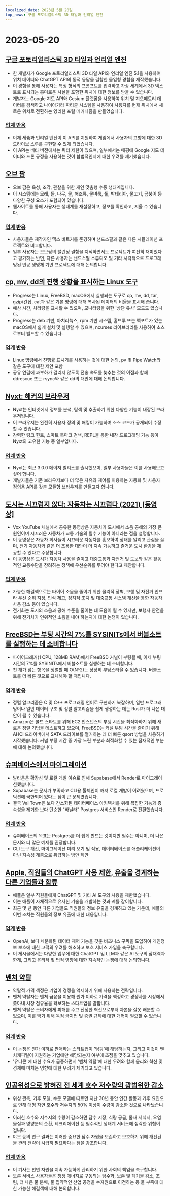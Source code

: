 ```yaml
---
localized_date: 2023년 5월 20일
top_news: 구글 포토리얼리스틱 3D 타일과 언리얼 엔진
---
```


# 2023-05-20

## [구글 포토리얼리스틱 3D 타일과 언리얼 엔진](https://nilsbakker.nl/portfolio/3d-tiles/)

- 한 개발자가 Google 포토리얼리스틱 3D 타일 API와 언리얼 엔진 5.1을 사용하여 위치 데이터와 ChatGPT API의 동적 응답을 결합한 몰입형 경험을 제작했습니다.
- 이 경험을 통해 사용자는 특정 형식의 프롬프트를 입력하고 가상 세계에서 3D 텍스트로 표시되는 흥미로운 사실을 포함한 위치에 대한 정보를 받을 수 있습니다.
- 개발자는 Google 지도 API와 Cesium 플랫폼을 사용하여 위치 및 지오메트리 데이터를 검색하고 나이아가라 파티클 시스템을 사용하여 사용자를 현재 위치에서 새로운 위치로 전환하는 영리한 포털 메커니즘을 만들었습니다.

### [업계 반응](http://news.ycombinator.com/item?id=36000631)

- 이제 세슘과 언리얼 엔진이 이 API를 지원하여 게임에서 사용자의 고향에 대한 3D 드라이브 스루를 구현할 수 있게 되었습니다.
- 이 API는 베타 버전에서는 쿼터 제한이 있으며, 일부에서는 매핑에 Google 지도 데이터와 드론 규정을 사용하는 것이 합법적인지에 대한 우려를 제기했습니다.

## [오브 팜](https://orb.farm/)

- 오브 팜은 육성, 조각, 관찰을 위한 개인 맞춤형 수중 생태계입니다.
- 이 시스템에는 모래, 돌, 나무, 물, 해조류, 물벼룩, 풀, 박테리아, 물고기, 금붕어 등 다양한 구성 요소가 포함되어 있습니다.
- 웹사이트를 통해 사용자는 생태계를 재설정하고, 정보를 확인하고, 지울 수 있습니다.

### [업계 반응](http://news.ycombinator.com/item?id=35999835)

- 사용자들은 제작자인 맥스 비트커를 존경하며 샌드스필과 같은 다른 시뮬레이션 프로젝트와 비교합니다.
- 일부 사용자는 오브팜의 밸런싱 결함을 지적하면서도 프로젝트가 여전히 재미있다고 평가하는 반면, 다른 사용자는 샌드스필 스튜디오 및 기타 시각적으로 프로그래밍된 인공 생명체 기반 프로젝트에 대해 논의합니다.

## [cp, mv, dd의 진행 상황을 표시하는 Linux 도구](https://github.com/Xfennec/progress)

- Progress는 Linux, FreeBSD, macOS에서 실행되는 도구로 cp, mv, dd, tar, gzip/건집, cat과 같은 기본 명령에 대해 복사된 데이터의 비율을 표시해 줍니다.
- 예상 시간, 처리량을 표시할 수 있으며, 모니터링을 위한 '상단 유사' 모드도 있습니다.
- Progress는 deb 기반, 아치리눅스, rpm 기반 시스템, 홈브루 또는 맥포트가 있는 macOS에서 쉽게 설치 및 실행할 수 있으며, ncurses 라이브러리를 사용하여 소스로부터 빌드할 수 있습니다.

### [업계 반응](http://news.ycombinator.com/item?id=36000407)

- Linux 명령에서 진행률 표시기를 사용하는 것에 대한 논의, pv 및 Pipe Watch와 같은 도구에 대한 제안 포함
- 공유 연결에 과부하가 걸리지 않도록 전송 속도를 늦추는 것의 이점과 함께 ddrescue 또는 rsync와 같은 dd의 대안에 대해 논의합니다.

## [Nyxt: 해커의 브라우저](https://nyxt.atlas.engineer/)

- Nyxt는 인터넷에서 정보를 분석, 탐색 및 추출하기 위한 다양한 기능이 내장된 브라우저입니다.
- 이 브라우저는 완전히 사용자 정의 및 해킹이 가능하며 소스 코드가 공개되어 수정할 수 있습니다.
- 강력한 링크 힌트, 스마트 북마크 검색, REPL을 통한 내장 프로그래밍 기능 등이 Nyxt의 고유한 기능 중 일부입니다.

### [업계 반응](http://news.ycombinator.com/item?id=36006423)

- Nyxt는 최근 3.0.0 메이저 릴리스를 출시했으며, 일부 사용자들은 이를 사용해보고 싶어 합니다.
- 개발자들은 기존 브라우저보다 더 많은 자유와 제어를 허용하는 자동화 및 사용자 정의용 API를 갖춘 모듈형 브라우저를 만들고자 합니다.

## [도시는 시끄럽지 않다: 자동차는 시끄럽다 (2021) [동영상]](https://www.youtube.com/watch?v=CTV-wwszGw8)

- Vox YouTube 채널에서 공유한 동영상은 자동차가 도시에서 소음 공해의 가장 큰 원인이며 시끄러운 자동차가 교통 기술의 필수 기능이 아니라는 점을 설명합니다.
- 이 동영상은 자동차 회사들이 시끄러운 자동차를 홍보하여 상태를 알리고 관심을 끌며, 전기 자동차와 같은 더 조용한 대안이 더 지속 가능하고 즐거운 도시 환경을 제공할 수 있다고 주장합니다.
- 이 동영상은 도시가 자동차 사용을 줄이고 대중교통과 자전거 및 도보와 같은 활동적인 교통수단을 장려하는 정책에 우선순위를 두어야 한다고 제안합니다.

### [업계 반응](http://news.ycombinator.com/item?id=35999950)

- 가능한 해결책으로는 타이어 소음을 줄이기 위한 물리적 장벽, 보행 및 자전거 인프라 우선 순위 지정, 인식 제고, 정치적 조치 및 대중교통 시스템 개선을 통한 자동차 사용 감소 등이 있습니다.
- 전기화는 도시의 소음과 공해 수준을 줄이는 데 도움이 될 수 있지만, 보행자 안전을 위해 전기차가 인위적인 소음을 내야 하는지에 대한 논쟁이 있습니다.

## [FreeBSD는 부팅 시간의 7%를 SYSINITs에서 버블소트를 실행하는 데 소비합니다](https://twitter.com/cperciva/status/1659558311920914432)

- 파이어크래커(1 CPU, 128MB RAM)에서 FreeBSD 커널이 부팅될 때, 이제 부팅 시간의 7%를 SYSINITs에서 버블소트를 실행하는 데 소비합니다.
- 천 개가 넘는 항목을 정렬할 때 O(N^2)는 상당히 부담스러울 수 있습니다. 버블소트를 더 빠른 것으로 교체해야 할 때입니다.

### [업계 반응](http://news.ycombinator.com/item?id=36002574)

- 정렬 알고리즘은 C 및 C++ 프로그래밍 언어로 구현하기 복잡하며, 일반 프로그래밍이나 일반 데이터 구조 및 정렬 알고리즘을 쉽게 생성하는 데는 Rust가 더 나은 대안이 될 수 있습니다.
- Amazon은 콜드 스타트를 위해 EC2 인스턴스의 부팅 시간을 최적화하기 위해 새로운 정렬 기법을 테스트하고 있으며, FreeBSD는 커널 부팅 시간을 줄이기 위해 AHCI 드라이버에서 SATA 드라이브를 열거하는 데 더 빠른 qsort 방법을 사용하기 시작했습니다. 커널 부팅 시간 중 가장 느린 부분과 최적화할 수 있는 잠재적인 부분에 대해 논의했습니다.

## [슈퍼베이스에서 마이그레이션](https://blog.val.town/blog/migrating-from-supabase)

- 발타운은 확장성 및 로컬 개발 이슈로 인해 Supabase에서 Render로 마이그레이션했습니다.
- Supabase는 문서가 부족하고 CLI용 툴체인이 깨져 로컬 개발이 어려웠으며, 프로덕션에 국한되어 있다는 점이 큰 문제였습니다.
- 결국 Val Town은 보다 간소화된 데이터베이스 아키텍처를 위해 복잡한 기능과 종속성을 제거한 보다 단순한 "바닐라" Postgres 서비스인 Render로 전환했습니다.

### [업계 반응](http://news.ycombinator.com/item?id=36004925)

- 슈퍼베이스의 목표는 Postgres를 더 쉽게 만드는 것이지만 필수는 아니며, 더 나은 문서와 더 많은 예제를 권장합니다.
- CLI 도구 개선, 마이그레이션 미리 보기 및 적용, 데이터베이스를 애플리케이션이 아닌 지속성 계층으로 취급하는 방안 제안

## [Apple, 직원들의 ChatGPT 사용 제한, 유출을 경계하는 다른 기업들과 합류](https://www.wsj.com/articles/apple-restricts-use-of-chatgpt-joining-other-companies-wary-of-leaks-d44d7d34)

- 애플은 일부 직원들에게 ChatGPT 및 기타 AI 도구의 사용을 제한했습니다.
- 이는 애플이 자체적으로 유사한 기술을 개발하는 것과 궤를 같이합니다.
- 최근 몇 년 동안 다른 기업들도 직원들의 정보 유출을 경계하고 있는 가운데, 애플의 이번 조치는 직원들의 정보 유출에 대한 대응입니다.

### [업계 반응](http://news.ycombinator.com/item?id=36000079)

- OpenAI, 보다 세분화된 데이터 제어 기능을 갖춘 비즈니스 구독을 도입하여 개인정보 보호에 대한 고객의 우려를 해소하고 보호 서비스 가입을 촉구합니다.
- 이 게시물에서는 다양한 업무에 대한 ChatGPT 및 LLM과 같은 AI 도구의 잠재력과 한계, 그리고 윤리적 및 법적 영향에 대한 지속적인 논쟁에 대해 논의합니다.

## [벤처 약탈](https://papers.ssrn.com/sol3/papers.cfm?abstract_id=4437360)

- 약탈적 가격 책정은 기업이 경쟁을 억제하기 위해 사용하는 전략입니다.
- 벤처 약탈자는 벤처 금융을 이용해 원가 이하로 가격을 책정하고 경쟁사를 시장에서 쫓아내 시장 점유율을 확보하는 스타트업을 말합니다.
- 벤처 약탈은 소비자에게 피해를 주고 진정한 혁신으로부터 자본을 잘못 배분할 수 있으며, 이를 막기 위해 독점 금지법 및 증권 규제에 대한 개혁이 필요할 수 있습니다.

### [업계 반응](http://news.ycombinator.com/item?id=36003096)

- 이 논쟁은 원가 이하로 판매하는 스타트업이 '덤핑'에 해당하는지, 그리고 이것이 벤처캐피털이 지원하는 기업에만 해당되는지 여부에 초점을 맞추고 있습니다.
- '유니콘'에 대한 수요가 급증하면서 '벤처 약탈'에 대한 우려와 함께 윤리와 혁신 및 경제에 미치는 영향에 대한 우려가 제기되고 있습니다.

## [인공위성으로 밝혀진 전 세계 호수 저수량의 광범위한 감소](https://www.science.org/doi/10.1126/science.abo2812)

- 위성 관측, 기후 모델, 수문 모델에 따르면 지난 30년 동안 인간 활동과 기후 요인으로 인해 대형 자연 호수와 저수지의 50% 이상이 수량이 감소한 것으로 나타났습니다.
- 이러한 호수와 저수지의 수량이 감소하면 담수 저장, 식량 공급, 물새 서식지, 오염물질과 영양분의 순환, 레크리에이션 등 필수적인 생태계 서비스에 심각한 위협이 됩니다.
- 야오 등의 연구 결과는 이러한 중요한 담수 자원을 보존하고 보호하기 위해 개선된 물 관리 전략이 시급히 필요하다는 점을 강조합니다.

### [업계 반응](http://news.ycombinator.com/item?id=35999438)

- 이 기사는 천연 자원을 지속 가능하게 관리하기 위한 사회의 책임을 촉구합니다.
- 토론 서비스 사용자들은 청정 에너지로 구동되는 담수화, 보존 및 폐기물 감소, 조림, 더 나은 물 분배, 물 집약적인 산업 공정을 수자원으로 이전하는 등 물 부족에 대한 가능한 해결책에 대해 논의합니다.
